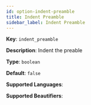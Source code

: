 ```yaml
---
id: option-indent-preamble
title: Indent Preamble
sidebar_label: Indent Preamble
---
```

**Key**: `indent_preamble`

**Description**: Indent the preable

**Type**: `boolean`

**Default**: `false`

**Supported Languages**: 

**Supported Beautifiers**: 
